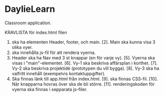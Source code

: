 # DaylieLearn
Classroom application.

KRAVLISTA för index.html filen

1. ska ha elementen Header, footer, och main.
[2]. Main ska kunna visa 3 olika vyer.
3. ska innehålla js-fil för att rendera vyerna.
4. Header ska ha Nav med 3 st knappar (en för varje vy).
[5]. Vyerna ska visas i "main"-elementet.
[6]. Vy-1 ska beskriva affärsplan i korthet.
[7]. Vy-2 ska beskriva projektidé (prototypen du vill bygga).
[8]. Vy-3 ska ha valfritt innehåll (exempelvis kontaktuppgifter).
8. Ska finnas länk till app.html från index.html.
[9]. ska finnas CSS-fil.
[10]. När knapparna hovras över ska de bli större.
[11]. renderingskoden för vyerna ska finnas i sepparata js-filer.
